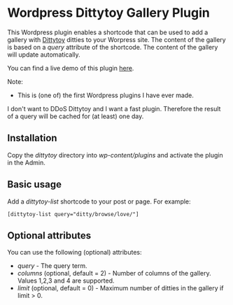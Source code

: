 # Wordpress Dittytoy Gallery Plugin

This Wordpress plugin enables a shortcode that can be used to add a gallery with [Dittytoy](https://dittytoy.net) ditties to your Worpress site. The content of the gallery is based on a _query_ attribute of the shortcode. The content of the gallery will update automatically.

You can find a live demo of this plugin [here](https://reindernijhoff.net/dittytoy/).

Note:
- This is (one of) the first Wordpress plugins I have ever made. 

I don't want to DDoS Dittytoy and I want a fast plugin. Therefore the result of a query will be cached for (at least) one day.

## Installation

Copy the _dittytoy_ directory into _wp-content/plugins_ and activate the plugin in the Admin.

## Basic usage

Add a _dittytoy-list_ shortcode to your post or page. For example:

```
[dittytoy-list query="ditty/browse/love/"]
```

## Optional attributes

You can use the following (optional) attributes:

- *query* - The query term.
- *columns* (optional, default = 2) - Number of columns of the gallery. Values 1,2,3 and 4 are supported.
- *limit* (optional, default = 0) - Maximum number of ditties in the gallery if limit > 0.
